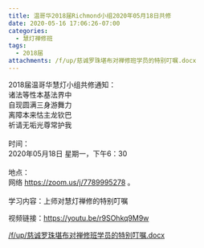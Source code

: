 ```yaml
---
title: 温哥华2018届Richmond小组2020年05月18日共修
date: 2020-05-16 17:06:26-07:00
categories:
  - 慧灯禅修班
tags:
  - 2018届
attachments: /f/up/慈诚罗珠堪布对禅修班学员的特别叮嘱.docx
---
```

2018届温哥华慧灯小组共修通知：\
诸法等性本基法界中\
自现圆满三身游舞力\
离障本来怙主龙钦巴\
祈请无垢光尊常护我\
\
时间：\
2020年05月18日 星期一，下午6：30\
\
地点：\
网络 <https://zoom.us/j/7789995278> 。\
\
学习内容：上师对慧灯禅修的特别叮嘱

视频链接：<https://youtu.be/r9SOhkq9M9w>

[/f/up/慈诚罗珠堪布对禅修班学员的特别叮嘱.docx](https://hdvblob.blob.core.windows.net/hdv/f/up/慈诚罗珠堪布对禅修班学员的特别叮嘱.docx)